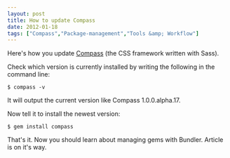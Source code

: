 ```yaml
---
layout: post
title: How to update Compass
date: 2012-01-18
tags: ["Compass","Package-management","Tools &amp; Workflow"]
---
```


Here's how you update [Compass](http://compass-style.org/) (the CSS framework written with Sass).

Check which version is currently installed by writing the following in the command line:

`$ compass -v`

It will output the current version like Compass 1.0.0.alpha.17.

Now tell it to install the newest version:

`$ gem install compass`

That's it. Now you should learn about managing gems with Bundler. Article is on it's way.